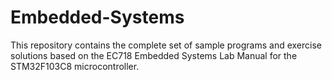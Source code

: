 # Embedded-Systems
This repository contains the complete set of sample programs and exercise solutions based on the EC718 Embedded Systems Lab Manual for the STM32F103C8 microcontroller.
